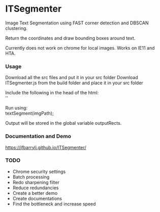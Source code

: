 # ITSegmenter #
Image Text Segmentation using FAST corner detection and DBSCAN clustering.

Return the coordinates and draw bounding boxes around text.

Currently does not work on chrome for local images.
Works on IE11 and HTA.

### Usage ###
Download all the src files and put it in your src folder
Download ITSegmenter.js from the build folder and place it in your src folder

Include the following in the head of the html:  
'<script src="src\ITSegmenter.js"></script>'


Run using:  
textSegment(imgPath);

Output will be stored in the global variable outputRects.


### Documentation and Demo ###
https://jfbarryli.github.io/ITSegmenter/


### TODO ###
* Chrome security settings
* Batch processing
* Redo sharpening filter
* Reduce redundancies
* Create a better demo
* Create documentations
* Find the bottleneck and increase speed
